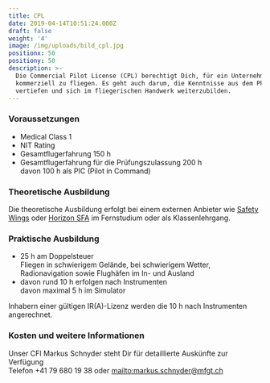 ```yaml
---
title: CPL
date: 2019-04-14T10:51:24.000Z
draft: false
weight: '4'
image: /img/uploads/bild_cpl.jpg
positionx: 50
positiony: 50
description: >-
  Die Commercial Pilot License (CPL) berechtigt Dich, für ein Unternehmen
  kommerziell zu fliegen. Es geht auch darum, die Kenntnisse aus dem PPL zu
  vertiefen und sich im fliegerischen Handwerk weiterzubilden.
---
```

### Voraussetzungen

* Medical Class 1
* NIT Rating
* Gesamtflugerfahrung 150 h
* Gesamtflugerfahrung für die Prüfungszulassung 200 h\
  davon 100 h als PIC (Pilot in Command)

### Theoretische Ausbildung

Die theoretische Ausbildung erfolgt bei einem externen Anbieter wie [Safety Wings](https://www.safetywings.ch/) oder [Horizon SFA](https://www.horizon-sfa.ch/de) im Fernstudium oder als Klassenlehrgang.

### Praktische Ausbildung

* 25 h am Doppelsteuer\
  Fliegen in schwierigem Gelände, bei schwierigem Wetter, Radionavigation sowie Flughäfen im In- und Ausland
* davon rund 10 h erfolgen nach Instrumenten\
  davon maximal 5 h im Simulator

Inhabern einer gültigen IR(A)-Lizenz werden die 10 h nach Instrumenten angerechnet.  

### Kosten und weitere Informationen

Unser CFI Markus Schnyder steht Dir für detaillierte Auskünfte zur Verfügung\
Telefon +41 79 680 19 38 oder <mailto:markus.schnyder@mfgt.ch>
